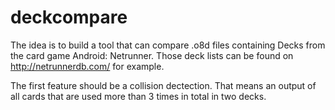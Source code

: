 # deckcompare

The idea is to build a tool that can compare .o8d files containing Decks from the card game Android: Netrunner.
Those deck lists can be found on http://netrunnerdb.com/ for example.

The first feature should be a collision dectection. That means an output of all cards that are used more than 3 times in total in two decks.
